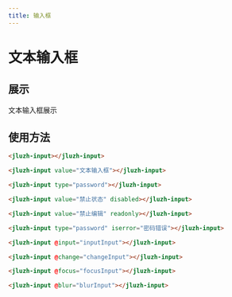 ```yaml
---
title: 输入框
---
```


# 文本输入框

## 展示

文本输入框展示
<ClientOnly>
    <input-demo></input-demo>
</ClientOnly>

## 使用方法
```html
<jluzh-input></jluzh-input>

<jluzh-input value="文本输入框"></jluzh-input>

<jluzh-input type="password"></jluzh-input>

<jluzh-input value="禁止状态" disabled></jluzh-input>

<jluzh-input value="禁止编辑" readonly></jluzh-input>

<jluzh-input type="password" iserror="密码错误"></jluzh-input>

<jluzh-input @input="inputInput"></jluzh-input>

<jluzh-input @change="changeInput"></jluzh-input>

<jluzh-input @focus="focusInput"></jluzh-input>

<jluzh-input @blur="blurInput"></jluzh-input>
```

